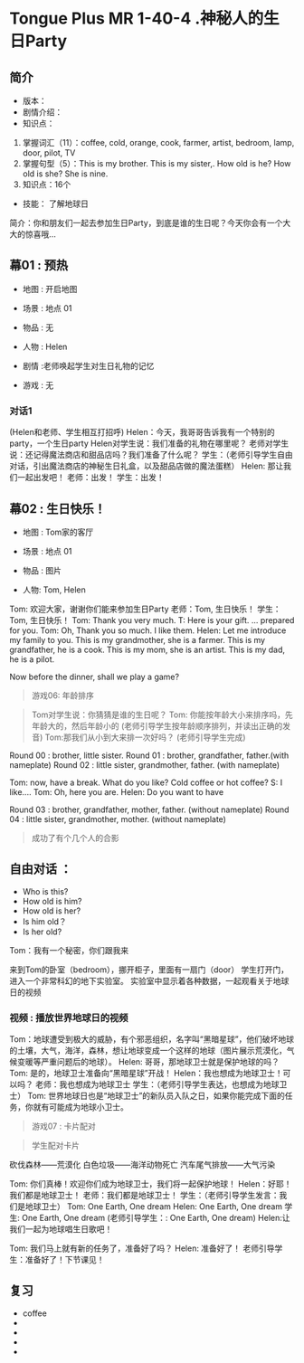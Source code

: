 # Tongue Plus MR 1-40-4 .神秘人的生日Party
## 简介
* 版本：
* 剧情介绍：
* 知识点：
1. 掌握词汇（11）：coffee, cold, orange, cook, farmer, artist, bedroom, lamp, door, pilot, TV
2. 掌握句型（5）：This is my brother. This is my sister,. How old is he? How old is she? She is nine.
3. 知识点：16个
* 技能： 了解地球日

简介：你和朋友们一起去参加生日Party，到底是谁的生日呢？今天你会有一个大大的惊喜哦…

## 幕01 : 预热
* 地图 : 开启地图
* 场景 : 地点 01

* 物品 : 无
* 人物 : Helen

* 剧情 :老师唤起学生对生日礼物的记忆
* 游戏 : 无

### 对话1
(Helen和老师、学生相互打招呼)
Helen：今天，我哥哥告诉我有一个特别的party，一个生日party
Helen对学生说：我们准备的礼物在哪里呢？
老师对学生说：还记得魔法商店和甜品店吗？我们准备了什么呢？
学生：（老师引导学生自由对话，引出魔法商店的神秘生日礼盒，以及甜品店做的魔法蛋糕）
Helen: 那让我们一起出发吧！
老师：出发！
学生：出发！

## 幕02 : 生日快乐！
* 地图 : Tom家的客厅
* 场景 : 地点 01

* 物品 : 图片
* 人物: Tom, Helen

Tom: 欢迎大家，谢谢你们能来参加生日Party
老师：Tom, 生日快乐！
学生：Tom, 生日快乐！
Tom: Thank you very much.
T: Here is your gift. ... prepared for you.
Tom: Oh, Thank you so much. I like them.
Helen: Let me introduce my family to you.
This is my grandmother, she is a farmer.
This is my grandfather, he is a cook.
This is my mom, she is an artist.
This is my dad, he is a pilot.

Now before the dinner, shall we play a game?
> 游戏06: 年龄排序

> Tom对学生说：你猜猜是谁的生日呢？
Tom: 你能按年龄大小来排序吗，先年龄大的，然后年龄小的
 (老师引导学生按年龄顺序排列，并读出正确的发音)
Tom:那我们从小到大来排一次好吗？
 (老师引导学生完成)

Round 00 : brother, little sister. 
Round 01 : brother, grandfather, father.(with nameplate)
Round 02 : little sister, grandmother, father. (with nameplate)

Tom: now, have a break. What do you like? Cold coffee or hot coffee?
S: I like....
Tom: Oh, here you are.
Helen: Do you want to have 

Round 03 : brother, grandfather, mother, father. (without nameplate)
Round 04 : little sister, grandmother, mother. (without nameplate)

> 成功了有个几个人的合影

## 自由对话 ： 
* Who is this?
* How old is him?
* How old is her?
* Is him old？
* Is her old?

Tom：我有一个秘密，你们跟我来

来到Tom的卧室（bedroom），挪开柜子，里面有一扇门（door）
学生打开门，进入一个非常科幻的地下实验室。
实验室中显示着各种数据，一起观看关于地球日的视频



### 视频 : 播放世界地球日的视频

Tom：地球遭受到极大的威胁，有个邪恶组织，名字叫“黑暗星球”，他们破坏地球的土壤，大气，海洋，森林，想让地球变成一个这样的地球（图片展示荒漠化，气候变暖等严重问题后的地球）。
Helen: 哥哥，那地球卫士就是保护地球的吗？
Tom: 是的，地球卫士准备向“黑暗星球”开战！
Helen：我也想成为地球卫士！可以吗？
老师：我也想成为地球卫士
学生：（老师引导学生表达，也想成为地球卫士）
Tom: 世界地球日也是“地球卫士”的新队员入队之日，如果你能完成下面的任务，你就有可能成为地球小卫士。
> 游戏07 : 卡片配对

>学生配对卡片

砍伐森林——荒漠化
白色垃圾——海洋动物死亡
汽车尾气排放——大气污染

Tom: 你们真棒！欢迎你们成为地球卫士，我们将一起保护地球！
Helen：好耶！我们都是地球卫士！
老师：我们都是地球卫士！
学生：（老师引导学生发言：我们是地球卫士）
Tom: One Earth, One dream
Helen: One Earth, One dream
学生: One Earth, One dream (老师引导学生：: One Earth, One dream)
Helen:让我们一起为地球唱生日歌吧！

Tom: 我们马上就有新的任务了，准备好了吗？
Helen: 准备好了！
老师引导学生：准备好了！下节课见！

## 复习
* coffee
* 
* 
* 
* 